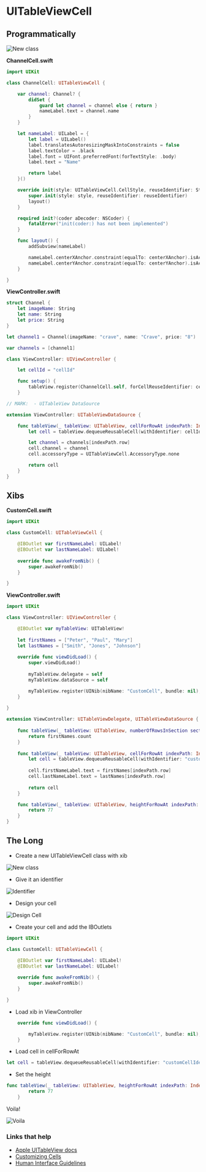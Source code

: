 # UITableViewCell

## Programmatically

![New class](https://github.com/jrasmusson/ios-starter-kit/blob/master/basics/UITableViewCell/images/simple.png)

**ChannelCell.swift**

```swift
import UIKit

class ChannelCell: UITableViewCell {

    var channel: Channel? {
        didSet {
            guard let channel = channel else { return }
            nameLabel.text = channel.name
        }
    }

    let nameLabel: UILabel = {
        let label = UILabel()
        label.translatesAutoresizingMaskIntoConstraints = false
        label.textColor = .black
        label.font = UIFont.preferredFont(forTextStyle: .body)
        label.text = "Name"

        return label
    }()

    override init(style: UITableViewCell.CellStyle, reuseIdentifier: String?) {
        super.init(style: style, reuseIdentifier: reuseIdentifier)
        layout()
    }

    required init?(coder aDecoder: NSCoder) {
        fatalError("init(coder:) has not been implemented")
    }

    func layout() {
        addSubview(nameLabel)

        nameLabel.centerXAnchor.constraint(equalTo: centerXAnchor).isActive = true
        nameLabel.centerYAnchor.constraint(equalTo: centerYAnchor).isActive = true
    }

}
```

**ViewController.swift**

```swift
struct Channel {
    let imageName: String
    let name: String
    let price: String
}

let channel1 = Channel(imageName: "crave", name: "Crave", price: "8")

var channels = [channel1]

class ViewController: UIViewController {

    let cellId = "cellId"

    func setup() {
        tableView.register(ChannelCell.self, forCellReuseIdentifier: cellId)
    }

// MARK:  - UITableView DataSource

extension ViewController: UITableViewDataSource {

    func tableView(_ tableView: UITableView, cellForRowAt indexPath: IndexPath) -> UITableViewCell {
        let cell = tableView.dequeueReusableCell(withIdentifier: cellId, for: indexPath) as! ChannelCell

        let channel = channels[indexPath.row]
        cell.channel = channel
        cell.accessoryType = UITableViewCell.AccessoryType.none

        return cell
    }
}
```


## Xibs

**CustomCell.swift**

```swift
import UIKit

class CustomCell: UITableViewCell {

    @IBOutlet var firstNameLabel: UILabel!
    @IBOutlet var lastNameLabel: UILabel!
    
    override func awakeFromNib() {
        super.awakeFromNib()
    }

}
```

**ViewController.swift**

```swift
import UIKit

class ViewController: UIViewController {

    @IBOutlet var myTableView: UITableView!
    
    let firstNames = ["Peter", "Paul", "Mary"]
    let lastNames = ["Smith", "Jones", "Johnson"]
    
    override func viewDidLoad() {
        super.viewDidLoad()
        
        myTableView.delegate = self
        myTableView.dataSource = self

        myTableView.register(UINib(nibName: "CustomCell", bundle: nil), forCellReuseIdentifier: "customCellIdentifier")
    }
    
}

extension ViewController: UITableViewDelegate, UITableViewDataSource {
    
    func tableView(_ tableView: UITableView, numberOfRowsInSection section: Int) -> Int {
        return firstNames.count
    }
    
    func tableView(_ tableView: UITableView, cellForRowAt indexPath: IndexPath) -> UITableViewCell {
        let cell = tableView.dequeueReusableCell(withIdentifier: "customCellIdentifier", for: indexPath) as! CustomCell
        
        cell.firstNameLabel.text = firstNames[indexPath.row]
        cell.lastNameLabel.text = lastNames[indexPath.row]
        
        return cell
    }

    func tableView(_ tableView: UITableView, heightForRowAt indexPath: IndexPath) -> CGFloat {
        return 77
    }
}
```

## The Long

* Create a new UITableViewCell class with xib

![New class](https://github.com/jrasmusson/ios-starter-kit/blob/master/basics/UITableViewCell/images/newclass.png)

* Give it an identifier

![Identifier](https://github.com/jrasmusson/ios-starter-kit/blob/master/basics/UITableViewCell/images/identifier.png)


* Design your cell

![Design Cell](https://github.com/jrasmusson/ios-starter-kit/blob/master/basics/UITableViewCell/images/design.png)

* Create your cell and add the IBOutlets

```swift
import UIKit

class CustomCell: UITableViewCell {

    @IBOutlet var firstNameLabel: UILabel!
    @IBOutlet var lastNameLabel: UILabel!
    
    override func awakeFromNib() {
        super.awakeFromNib()
    }

}
```

* Load xib in ViewController

```swift
    override func viewDidLoad() {

        myTableView.register(UINib(nibName: "CustomCell", bundle: nil), forCellReuseIdentifier: "customCellIdentifier")
    }
```

* Load cell in cellForRowAt

```swift
let cell = tableView.dequeueReusableCell(withIdentifier: "customCellIdentifier", for: indexPath) as! CustomCell
```

* Set the height

```swift
func tableView(_ tableView: UITableView, heightForRowAt indexPath: IndexPath) -> CGFloat {
        return 77
    }
```

Voila!

![Voila](https://github.com/jrasmusson/ios-starter-kit/blob/master/basics/UITableViewCell/images/voila.png)

### Links that help
* [Apple UITableView docs](https://developer.apple.com/documentation/uikit/uitableviewcell)
* [Customizing Cells](https://developer.apple.com/documentation/uikit/views_and_controls/table_views/configuring_the_cells_for_your_table)
* [Human Interface Guidelines](https://developer.apple.com/design/human-interface-guidelines/ios/views/tables)
